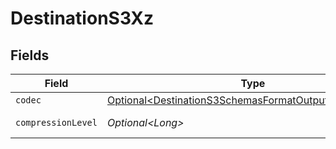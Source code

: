 # DestinationS3Xz


## Fields

| Field                                                                                                                                                                                                                      | Type                                                                                                                                                                                                                       | Required                                                                                                                                                                                                                   | Description                                                                                                                                                                                                                |
| -------------------------------------------------------------------------------------------------------------------------------------------------------------------------------------------------------------------------- | -------------------------------------------------------------------------------------------------------------------------------------------------------------------------------------------------------------------------- | -------------------------------------------------------------------------------------------------------------------------------------------------------------------------------------------------------------------------- | -------------------------------------------------------------------------------------------------------------------------------------------------------------------------------------------------------------------------- |
| `codec`                                                                                                                                                                                                                    | [Optional\<DestinationS3SchemasFormatOutputFormatCodec>](../../models/shared/DestinationS3SchemasFormatOutputFormatCodec.md)                                                                                               | :heavy_minus_sign:                                                                                                                                                                                                         | N/A                                                                                                                                                                                                                        |
| `compressionLevel`                                                                                                                                                                                                         | *Optional\<Long>*                                                                                                                                                                                                          | :heavy_minus_sign:                                                                                                                                                                                                         | See <a href="https://commons.apache.org/proper/commons-compress/apidocs/org/apache/commons/compress/compressors/xz/XZCompressorOutputStream.html#XZCompressorOutputStream-java.io.OutputStream-int-">here</a> for details. |